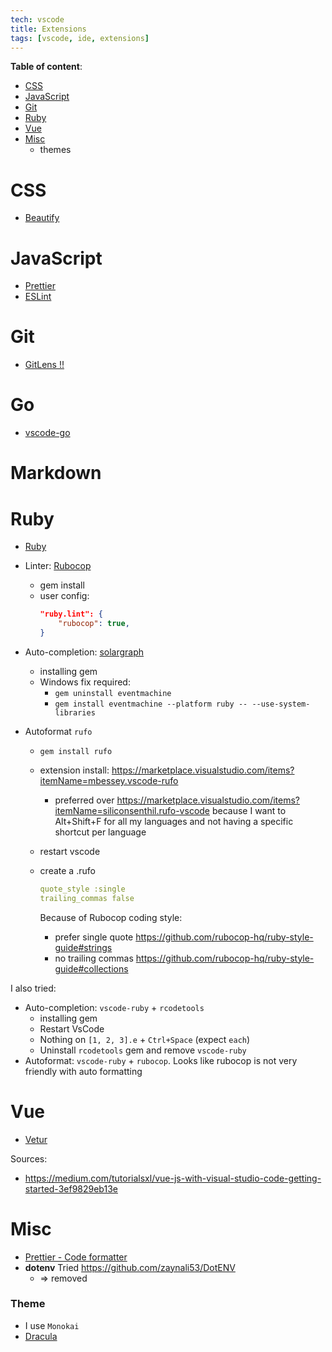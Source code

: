 ```yaml
---
tech: vscode
title: Extensions
tags: [vscode, ide, extensions]
---
```


**Table of content**:

- [CSS](#css)
- [JavaScript](#javascript)
- [Git](#git)
- [Ruby](#ruby)
- [Vue](#vue)
- [Misc](#misc)
  - themes

# CSS

- [Beautify](https://marketplace.visualstudio.com/items?itemName=michelemelluso.code-beautifier)

# JavaScript

- [Prettier](https://marketplace.visualstudio.com/items?itemName=esbenp.prettier-vscode)
- [ESLint](https://marketplace.visualstudio.com/items?itemName=dbaeumer.vscode-eslint)

# Git

- [GitLens !!](https://marketplace.visualstudio.com/items?itemName=eamodio.gitlens)

# Go

- [vscode-go](https://marketplace.visualstudio.com/items?itemName=ms-vscode.Go)

# Markdown



# Ruby

- [Ruby](https://marketplace.visualstudio.com/items?itemName=rebornix.Ruby)
- Linter: [Rubocop](https://github.com/rubocop-hq/rubocop)
  - gem install
  - user config:
    ```json
    "ruby.lint": {
        "rubocop": true,
    }
    ```
- Auto-completion: [solargraph](https://marketplace.visualstudio.com/items?itemName=castwide.solargraph)
  - installing gem
  - Windows fix required:
    - `gem uninstall eventmachine`
    - `gem install eventmachine --platform ruby -- --use-system-libraries`
- Autoformat `rufo`

  - `gem install rufo`
  - extension install: https://marketplace.visualstudio.com/items?itemName=mbessey.vscode-rufo
    - preferred over https://marketplace.visualstudio.com/items?itemName=siliconsenthil.rufo-vscode
      because I want to Alt+Shift+F for all my languages and not having
      a specific shortcut per language
  - restart vscode
  - create a .rufo

    ```yaml
    quote_style :single
    trailing_commas false
    ```

    Because of Rubocop coding style:

    - prefer single quote https://github.com/rubocop-hq/ruby-style-guide#strings
    - no trailing commas https://github.com/rubocop-hq/ruby-style-guide#collections

I also tried:

- Auto-completion: `vscode-ruby` + `rcodetools`
  - installing gem
  - Restart VsCode
  - Nothing on `[1, 2, 3].e` + `Ctrl+Space` (expect `each`)
  - Uninstall `rcodetools` gem and remove `vscode-ruby`
- Autoformat: `vscode-ruby` + `rubocop`. Looks like rubocop is not very
  friendly with auto formatting

# Vue

- [Vetur](https://marketplace.visualstudio.com/items?itemName=octref.vetur)

Sources:

- https://medium.com/tutorialsxl/vue-js-with-visual-studio-code-getting-started-3ef9829eb13e

# Misc

- [Prettier - Code formatter](https://marketplace.visualstudio.com/items?itemName=esbenp.prettier-vscode)
- **dotenv** Tried https://github.com/zaynali53/DotENV
  - => removed

### Theme

- I use `Monokai`
- [Dracula](https://marketplace.visualstudio.com/items?itemName=dracula-theme.theme-dracula)
